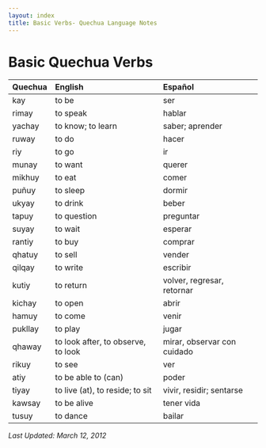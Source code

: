 ```yaml
---
layout: index
title: Basic Verbs- Quechua Language Notes
---
```


# Basic Quechua Verbs

| Quechua | English | Español |
|:--------|:--------|:------
| kay    | to be  | ser
| rimay  | to speak | hablar
| yachay | to know; to learn | saber; aprender
| ruway | to do | hacer
| riy   | to go | ir
| munay | to want | querer
| mikhuy | to eat | comer
| puñuy  | to sleep | dormir
| ukyay  | to drink | beber
| tapuy  | to question | preguntar
| suyay  | to wait | esperar
| rantiy | to buy | comprar
| qhatuy | to sell | vender
| qilqay | to write | escribir
| kutiy | to return | volver, regresar, retornar
| kichay | to open | abrir
| hamuy | to come | venir
| pukllay | to play | jugar
| qhaway | to look after, to observe, to look | mirar, observar con cuidado
| rikuy | to see | ver
| atiy | to be able to (can) | poder
| tiyay | to live (at), to reside; to sit | vivir, residir; sentarse
| kawsay | to be alive | tener vida
| tusuy  | to dance | bailar



*Last Updated: March 12, 2012*

